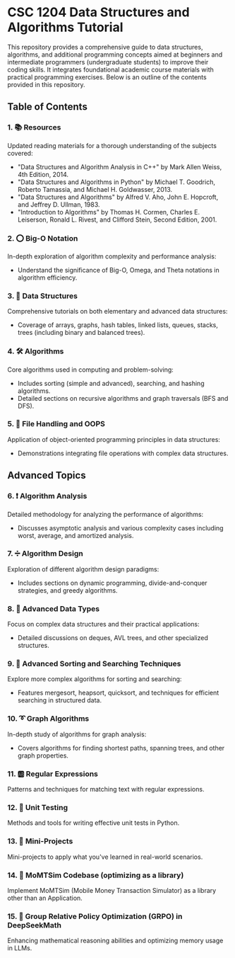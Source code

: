 # CSC 1204 Data Structures and Algorithms Tutorial

This repository provides a comprehensive guide to data structures, algorithms, and additional programming concepts aimed at beginners and intermediate programmers (undergraduate students) to improve their coding skills. It integrates foundational academic course materials with practical programming exercises. Below is an outline of the contents provided in this repository.

## Table of Contents

### 1. 📚 Resources
Updated reading materials for a thorough understanding of the subjects covered:
   - "Data Structures and Algorithm Analysis in C++" by Mark Allen Weiss, 4th Edition, 2014.
   - "Data Structures and Algorithms in Python" by Michael T. Goodrich, Roberto Tamassia, and Michael H. Goldwasser, 2013.
   - "Data Structures and Algorithms" by Alfred V. Aho, John E. Hopcroft, and Jeffrey D. Ullman, 1983.
   - "Introduction to Algorithms" by Thomas H. Cormen, Charles E. Leiserson, Ronald L. Rivest, and Clifford Stein, Second Edition, 2001.

### 2. ⭕ Big-O Notation
In-depth exploration of algorithm complexity and performance analysis:
   - Understand the significance of Big-O, Omega, and Theta notations in algorithm efficiency.

### 3. 🏢 Data Structures
Comprehensive tutorials on both elementary and advanced data structures:
   - Coverage of arrays, graphs, hash tables, linked lists, queues, stacks, trees (including binary and balanced trees).

### 4. 🛠 Algorithms
Core algorithms used in computing and problem-solving:
   - Includes sorting (simple and advanced), searching, and hashing algorithms.
   - Detailed sections on recursive algorithms and graph traversals (BFS and DFS).

### 5. 📂 File Handling and OOPS
Application of object-oriented programming principles in data structures:
   - Demonstrations integrating file operations with complex data structures.

## Advanced Topics

### 6. ❗ Algorithm Analysis
Detailed methodology for analyzing the performance of algorithms:
   - Discusses asymptotic analysis and various complexity cases including worst, average, and amortized analysis.

### 7. ➗ Algorithm Design
Exploration of different algorithm design paradigms:
   - Includes sections on dynamic programming, divide-and-conquer strategies, and greedy algorithms.

### 8. 🎉 Advanced Data Types
Focus on complex data structures and their practical applications:
   - Detailed discussions on deques, AVL trees, and other specialized structures.

### 9. 👾 Advanced Sorting and Searching Techniques
Explore more complex algorithms for sorting and searching:
   - Features mergesort, heapsort, quicksort, and techniques for efficient searching in structured data.

### 10. ➰ Graph Algorithms
In-depth study of algorithms for graph analysis:
   - Covers algorithms for finding shortest paths, spanning trees, and other graph properties.

### 11. 🆎 Regular Expressions
Patterns and techniques for matching text with regular expressions.

### 12. 🧪 Unit Testing
Methods and tools for writing effective unit tests in Python.

### 13. 👷‍ Mini-Projects
Mini-projects to apply what you've learned in real-world scenarios.


### 14. ‍🤯 MoMTSim Codebase (optimizing as a library)
Implement MoMTSim (Mobile Money Transaction Simulator) as a library other than an Application.

### 15. ‍🤩 Group Relative Policy Optimization (GRPO) in DeepSeekMath
Enhancing mathematical reasoning abilities and optimizing memory usage in LLMs.
